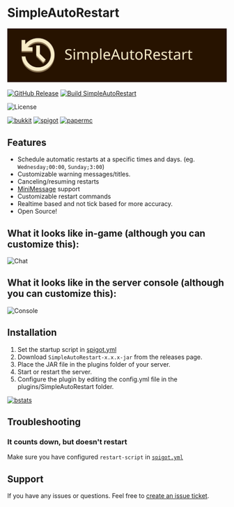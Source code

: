# SimpleAutoRestart

![Banner](banner.svg)

[![GitHub Release](https://img.shields.io/github/v/release/teunjojo/SimpleAutoRestart?style=for-the-badge)](https://github.com/teunjojo/SimpleAutoRestart/releases)
[![Build SimpleAutoRestart](https://img.shields.io/github/actions/workflow/status/teunjojo/SimpleAutoRestart/maven.yml?label=dev%20build&style=for-the-badge)](https://github.com/teunjojo/SimpleAutoRestart/actions/workflows/maven.yml)

![License](https://img.shields.io/github/license/teunjojo/simpleautorestart?style=for-the-badge)

[![bukkit](https://badges.penpow.dev/badges/supported/bukkit/compact-minimal.svg)](https://bukkit.org/)
[![spigot](https://badges.penpow.dev/badges/supported/spigot/compact-minimal.svg)](https://spigot.org/)
[![papermc](https://badges.penpow.dev/badges/supported/paper/compact-minimal.svg)](https://bukkit.org/)

## Features

- Schedule automatic restarts at a specific times and days. (eg. `Wednesday;00:00`, `Sunday;3:00`)
- Customizable warning messages/titles.
- Canceling/resuming restarts
- [MiniMessage](https://docs.advntr.dev/minimessage/) support
- Customizable restart commands
- Realtime based and not tick based for more accuracy.
- Open Source!

## What it looks like in-game (although you can customize this):

![Chat](https://i.imgur.com/ZjQq3sq.png)

## What it looks like in the server console (although you can customize this):

![Console](https://i.imgur.com/Kshy5U5.png)

## Installation

1. Set the startup script in [spigot.yml](https://docs.papermc.io/paper/reference/spigot-configuration/#settings_restart_script)
2. Download `SimpleAutoRestart-x.x.x-jar` from the releases page.
3. Place the JAR file in the plugins folder of your server.
4. Start or restart the server.
5. Configure the plugin by editing the config.yml file in the plugins/SimpleAutoRestart folder.

[![bstats](https://bstats.org/signatures/bukkit/simpleautorestart.svg)](https://bstats.org/plugin/bukkit/SimpleAutoRestart/17760)

## Troubleshooting

### It counts down, but doesn't restart

Make sure you have configured `restart-script` in [`spigot.yml`](https://docs.papermc.io/paper/reference/spigot-configuration/#settings_restart_script)

## Support

If you have any issues or questions. Feel free to [create an issue ticket](https://github.com/teunjojo/SimpleAutoRestart/issues/new). 
